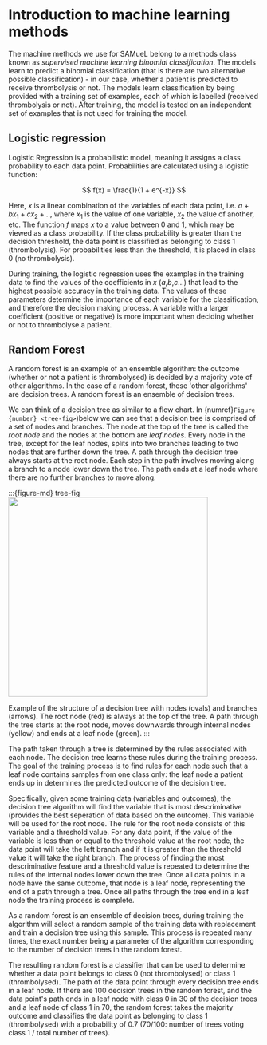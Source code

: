 # Introduction to machine learning methods

The machine methods we use for SAMueL belong to a methods class known as *supervised machine learning binomial classification*. The models learn to predict a binomial classification (that is there are two alternative possible classification) - in our case, whether a patient is predicted to receive thrombolysis or not. The models learn classification by being provided with a training set of examples, each of which is labelled (received thrombolysis or not). After training, the model is tested on an independent set of examples that is not used for training the model.

## Logistic regression

Logistic Regression is a probabilistic model, meaning it assigns a class probability to each data point. Probabilities are calculated using a logistic function:

$$
f(x) = \frac{1}{1 + e^{-x}}
$$

Here, $x$ is a linear combination of the variables of each data point, i.e. $a + bx_1 + cx_2 + ..$, where $x_1$ is the value of one variable, $x_2$ the value of another, etc. The function $f$ maps $x$ to a value between 0 and 1, which may be viewed as a class probability. If the class probability is greater than the decision threshold, the data point is classified as belonging to class 1 (thrombolysis). For probabilities less than the threshold, it is placed in class 0 (no thrombolysis). 

During training, the logistic regression uses the examples in the training data to find the values of the coefficients in $x$ ($a$,$b$,$c$...) that lead to the highest possible accuracy in the training data. The values of these parameters determine the importance of each variable for the classification, and therefore the decision making process. A variable with a larger coefficient (positive or negative) is more important when deciding whether or not to thrombolyse a patient.

## Random Forest 

A random forest is an example of an ensemble algorithm: the outcome (whether or not a patient is thrombolysed) is decided by a majority vote of other algorithms. In the case of a random forest, these 'other algorithms' are decision trees. A random forest is an ensemble of decision trees.

We can think of a decision tree as similar to a flow chart. In {numref}`Figure {number} <tree-fig>`)below we can see that a decision tree is comprised of a set of nodes and branches. The node at the top of the tree is called the *root node* and the nodes at the bottom are *leaf nodes*. Every node in the tree, except for the leaf nodes, splits into two branches leading to two nodes that are further down the tree. A path through the decision tree always starts at the root node. Each step in the path involves moving along a branch to a node lower down the tree. The path ends at a leaf node where there are no further branches to move along.

:::{figure-md} tree-fig
<img src="./decision_tree.gv.png" width="400px">

Example of the structure of a decision tree with nodes (ovals) and branches (arrows). The root node (red) is always at the top of the tree. A path through the tree starts at the root node, moves downwards through internal nodes (yellow) and ends at a leaf node (green). 
:::

The path taken through a tree is determined by the rules associated with each node. The decision tree learns these rules during the training process. The goal of the training process is to find rules for each node such that a leaf node contains samples from one class only: the leaf node a patient ends up in determines the predicted outcome of the decision tree. 

Specifically, given some training data (variables and outcomes), the decision tree algorithm will find the variable that is most descriminative (provides the best seperation of data based on the outcome). This variable will be used for the root node. The rule for the root node consists of this variable and a threshold value. For any data point, if the value of the variable is less than or equal to the threshold value at the root node, the data point will take the left branch and if it is greater than the threshold value it will take the right branch. The process of finding the most descriminative feature and a threshold value is repeated to determine the rules of the internal nodes lower down the tree. Once all data points in a node have the same outcome, that node is a leaf node, representing the end of a path through a tree. Once all paths through the tree end in a leaf node the training process is complete. 

As a random forest is an ensemble of decision trees, during training the algorithm will select a random sample of the training data with replacement and train a decision tree using this sample. This process is repeated many times, the exact number being a parameter of the algorithm corresponding to the number of decision trees in the random forest. 

The resulting random forest is a classifier that can be used to determine whether a data point belongs to class 0 (not thrombolysed) or class 1 (thrombolysed). The path of the data point through every decision tree ends in a leaf node. If there are 100 decision trees in the random forest, and the data point's path ends in a leaf node with class 0 in 30 of the decision trees and a leaf node of class 1 in 70, the random forest takes the majority outcome and classifies the data point as belonging to class 1 (thrombolysed) with a probability of 0.7 (70/100: number of trees voting class 1 / total number of trees).
